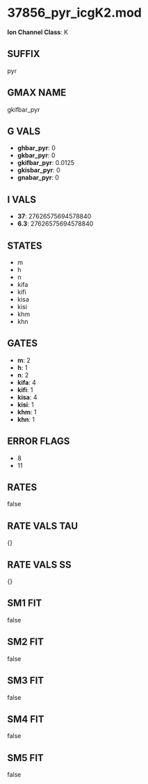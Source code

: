 # 37856_pyr_icgK2.mod

**Ion Channel Class**: K

## SUFFIX

pyr

## GMAX NAME

gkifbar_pyr

## G VALS

- **ghbar_pyr**: 0
- **gkbar_pyr**: 0
- **gkifbar_pyr**: 0.0125
- **gkisbar_pyr**: 0
- **gnabar_pyr**: 0

## I VALS

- **37**: 27626575694578840
- **6.3**: 27626575694578840

## STATES

- m
- h
- n
- kifa
- kifi
- kisa
- kisi
- khm
- khn

## GATES

- **m**: 2
- **h**: 1
- **n**: 2
- **kifa**: 4
- **kifi**: 1
- **kisa**: 4
- **kisi**: 1
- **khm**: 1
- **khn**: 1

## ERROR FLAGS

- 8
- 11

## RATES

false

## RATE VALS TAU

{}

## RATE VALS SS

{}

## SM1 FIT

false

## SM2 FIT

false

## SM3 FIT

false

## SM4 FIT

false

## SM5 FIT

false
